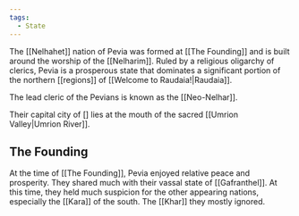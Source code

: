 ```yaml
---
tags:
  - State
---
```


The [[Nelhahet]] nation of Pevia was formed at [[The Founding]] and is built around the worship of the [[Nelharim]]. Ruled by a religious oligarchy of clerics, Pevia is a prosperous state that dominates a significant portion of the northern [[regions]] of [[Welcome to Raudaia!|Raudaia]]. 

The lead cleric of the Pevians is known as the [[Neo-Nelhar]]. 

Their capital city of [] lies at the mouth of the sacred [[Umrion Valley|Umrion River]].
## The Founding

At the time of [[The Founding]], Pevia enjoyed relative peace and prosperity. They shared much with their vassal state of [[Gafranthel]]. At this time, they held much suspicion for the other appearing nations, especially the [[Kara]] of the south. The [[Khar]] they mostly ignored.